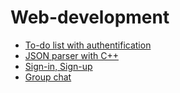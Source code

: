 # Web-development
* [To-do list with authentification](https://github.com/vacu9708/Web-development/tree/main/To-do%20list%20with%20authentification)
* [JSON parser with C++](https://github.com/vacu9708/Web-development/tree/main/JSON%20parser%20with%20C%2B%2B)
* [Sign-in, Sign-up](https://github.com/vacu9708/Web-development/tree/main/Sign-in%2C%20Sign-up)
* [Group chat](https://github.com/vacu9708/Web-development/tree/main/Group%20chat)
